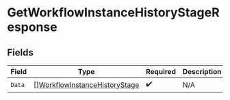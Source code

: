# GetWorkflowInstanceHistoryStageResponse


## Fields

| Field                                                                                 | Type                                                                                  | Required                                                                              | Description                                                                           |
| ------------------------------------------------------------------------------------- | ------------------------------------------------------------------------------------- | ------------------------------------------------------------------------------------- | ------------------------------------------------------------------------------------- |
| `Data`                                                                                | [][WorkflowInstanceHistoryStage](../../models/shared/workflowinstancehistorystage.md) | :heavy_check_mark:                                                                    | N/A                                                                                   |